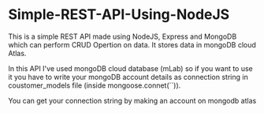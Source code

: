 # Simple-REST-API-Using-NodeJS

This is a simple REST API made using NodeJS, Express and MongoDB which can perform CRUD Opertion on data. It stores data in mongoDB cloud Atlas.

In this API I've used mongoDB cloud database (mLab) so if you want to use it you have to write your mongoDB account details as connection string in coustomer_models file (inside mongoose.connet(``)).

You can get your connection string by making an account on mongodb atlas